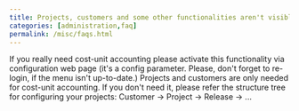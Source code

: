 ```yaml
---
title: Projects, customers and some other functionalities aren't visible?
categories: [administration,faq]
permalink: /misc/faqs.html
---
```


If you really need cost-unit accounting please activate this functionality via configuration web page (it's a config parameter. Please, don't forget to re-login, if the menu isn't up-to-date.) 
Projects and customers are only needed for cost-unit accounting. If you don't need it, please refer the structure tree for configuring your projects: Customer -> Project -> Release -> ...
